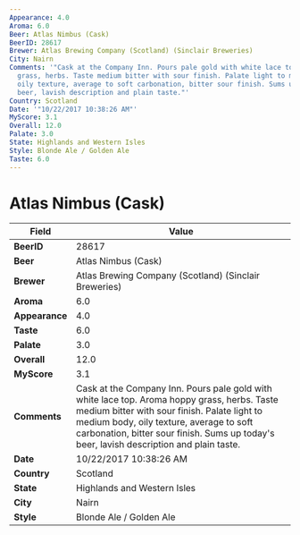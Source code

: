 ```yaml
---
Appearance: 4.0
Aroma: 6.0
Beer: Atlas Nimbus (Cask)
BeerID: 28617
Brewer: Atlas Brewing Company (Scotland) (Sinclair Breweries)
City: Nairn
Comments: '"Cask at the Company Inn. Pours pale gold with white lace top. Aroma hoppy
  grass, herbs. Taste medium bitter with sour finish. Palate light to medium body,
  oily texture, average to soft carbonation, bitter sour finish. Sums up today&#39;s
  beer, lavish description and plain taste."'
Country: Scotland
Date: '"10/22/2017 10:38:26 AM"'
MyScore: 3.1
Overall: 12.0
Palate: 3.0
State: Highlands and Western Isles
Style: Blonde Ale / Golden Ale
Taste: 6.0
---
```


# Atlas Nimbus (Cask)

| Field         | Value |
|---------------|-------|
| **BeerID** | 28617 |
| **Beer** | Atlas Nimbus (Cask) |
| **Brewer** | Atlas Brewing Company (Scotland) (Sinclair Breweries) |
| **Aroma** | 6.0 |
| **Appearance** | 4.0 |
| **Taste** | 6.0 |
| **Palate** | 3.0 |
| **Overall** | 12.0 |
| **MyScore** | 3.1 |
| **Comments** | Cask at the Company Inn. Pours pale gold with white lace top. Aroma hoppy grass, herbs. Taste medium bitter with sour finish. Palate light to medium body, oily texture, average to soft carbonation, bitter sour finish. Sums up today&#39;s beer, lavish description and plain taste. |
| **Date** | 10/22/2017 10:38:26 AM |
| **Country** | Scotland |
| **State** | Highlands and Western Isles |
| **City** | Nairn |
| **Style** | Blonde Ale / Golden Ale |
